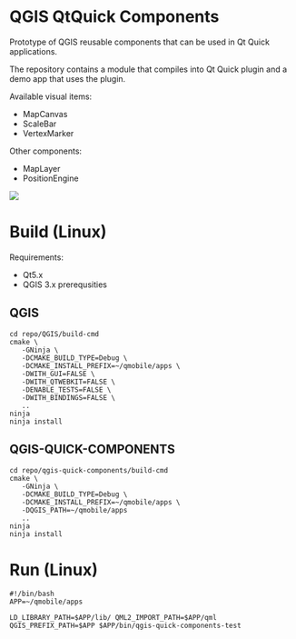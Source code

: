 # QGIS QtQuick Components

Prototype of QGIS reusable components that can be used in Qt Quick applications.

The repository contains a module that compiles into Qt Quick plugin and a demo app that uses the plugin.

Available visual items:

- MapCanvas
- ScaleBar
- VertexMarker

Other components:

- MapLayer
- PositionEngine

<img src="https://raw.githubusercontent.com/lutraconsulting/qgis-quick-components/master/demoapp.png">

# Build (Linux)

Requirements:

- Qt5.x
- QGIS 3.x prerequsities

## QGIS
```
cd repo/QGIS/build-cmd
cmake \
   -GNinja \
   -DCMAKE_BUILD_TYPE=Debug \
   -DCMAKE_INSTALL_PREFIX=~/qmobile/apps \
   -DWITH_GUI=FALSE \
   -DWITH_QTWEBKIT=FALSE \
   -DENABLE_TESTS=FALSE \
   -DWITH_BINDINGS=FALSE \
   ..
ninja
ninja install
```

## QGIS-QUICK-COMPONENTS
```
cd repo/qgis-quick-components/build-cmd
cmake \
   -GNinja \
   -DCMAKE_BUILD_TYPE=Debug \
   -DCMAKE_INSTALL_PREFIX=~/qmobile/apps \
   -DQGIS_PATH=~/qmobile/apps
   ..
ninja
ninja install
```

# Run (Linux)

```
#!/bin/bash
APP=~/qmobile/apps

LD_LIBRARY_PATH=$APP/lib/ QML2_IMPORT_PATH=$APP/qml QGIS_PREFIX_PATH=$APP $APP/bin/qgis-quick-components-test
```